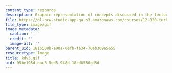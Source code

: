 ```yaml
---
content_type: resource
description: Graphic representation of concepts discussed in the lecture notes.
file: https://ol-ocw-studio-app-qa.s3.amazonaws.com/courses/12-820-turbulence-in-the-ocean-and-atmosphere-spring-2007/95be195deac35ed5948d18cd0556ed5d_kdv3.gif
file_type: image/gif
image_metadata:
  caption: ''
  credit: ''
  image-alt: ''
parent_uid: 1816500b-a90a-0efb-fa34-70eb309e5655
resourcetype: Image
title: kdv3.gif
uid: 95be195d-eac3-5ed5-948d-18cd0556ed5d
---
```

